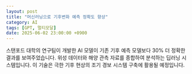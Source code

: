 ```yaml
---
layout: post
title: "머신러닝으로 기후변화 예측 정확도 향상"
category: AI
tags: [GPT, 멀티모달]
date: 2025-06-02 23:00:00 +0900
---
```


스탠포드 대학의 연구팀이 개발한 AI 모델이 기존 기후 예측 모델보다 30% 더 정확한 결과를 보여주었습니다. 위성 데이터와 해양 관측 자료를 종합하여 분석하는 딥러닝 시스템입니다. 이 기술은 극한 기후 현상의 조기 경보 시스템 구축에 활용될 예정입니다.